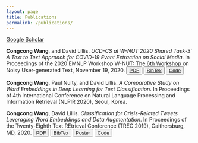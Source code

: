 ```yaml
---
layout: page
title: Publications
permalink: /publications/
---
```

[Google Scholar](https://scholar.google.com/citations?user=OR4d1YQAAAAJ&hl=en)


**Congcong Wang**, and David Lillis. *UCD-CS at W-NUT 2020 Shared Task-3: A Text to Text Approach for COVID-19 Event Extraction on Social Media*. In Proceedings of the 2020 EMNLP Workshop W-NUT: The 6th Workshop on Noisy User-generated Text, November 19, 2020. <button type="button" class="btn btn-success btn-sm">[PDF](https://www.aclweb.org/anthology/2020.wnut-1.78/)</button>
<button type="button" class="btn btn-secondary btn-sm">[BibTex](/bibs/congcong2020wnut.txt)</button>
<button type="button" class="btn btn-primary btn-sm">[Code](https://github.com/wangcongcong123/ttt/tree/master/covid_event)</button>

**Congcong Wang**, Paul Nulty, and David Lillis. *A Comparative Study on Word Embeddings in Deep Learning for Text Classification*. In Proceedings of 4th International Conference on Natural Language Processing and Information Retrieval (NLPIR 2020), Seoul, Korea.

**Congcong Wang**, David Lillis. *Classification for Crisis-Related Tweets Leveraging
Word Embeddings and Data Augmentation*. In Proceedings of the Twenty-Eighth Text REtrieval Conference (TREC 2019), Gaithersburg, MD, 2020. <button type="button" class="btn btn-success btn-sm">[PDF](https://trec.nist.gov/pubs/trec28/papers/CS-UCD.IS.pdf)</button>
<button type="button" class="btn btn-secondary btn-sm">[BibTex](/bibs/congcong2020cls.txt)</button>
<button type="button" class="btn btn-info btn-sm">[Poster](/files/pubs/track_2019_poster.pdf)</button>
<button type="button" class="btn btn-primary btn-sm">[Code](https://github.com/wangcongcong123/UCDTrecIS2019)</button>

<!-- Publications to add -->

<!-- ### More Information

More Information on publications goes here

### Contact me

[wangcongcongcc@gmail.com](mailto:wangcongcongcc@gmail.com) -->